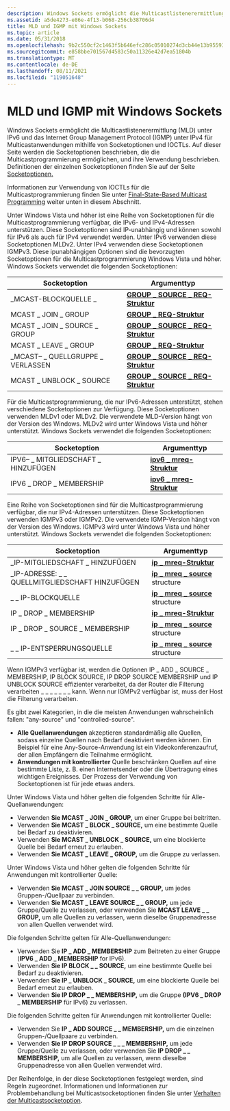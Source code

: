 ```yaml
---
description: Windows Sockets ermöglicht die Multicastlistenerermittlung (MLD) unter IPv6 und das Internet Group Management Protocol (IGMP) unter IPv4 für Multicastanwendungen mithilfe von Socketoptionen und IOCTLs.
ms.assetid: a5de4273-e86e-4f13-b068-256cb38706d4
title: MLD und IGMP mit Windows Sockets
ms.topic: article
ms.date: 05/31/2018
ms.openlocfilehash: 9b2c550cf2c1463f5b646efc286c05010274d3cb44e13b9559302452bccb81c9
ms.sourcegitcommit: e858bbe701567d4583c50a11326e42d7ea51804b
ms.translationtype: MT
ms.contentlocale: de-DE
ms.lasthandoff: 08/11/2021
ms.locfileid: "119051648"
---
```

# <a name="mld-and-igmp-using-windows-sockets"></a>MLD und IGMP mit Windows Sockets

Windows Sockets ermöglicht die Multicastlistenerermittlung (MLD) unter IPv6 und das Internet Group Management Protocol (IGMP) unter IPv4 für Multicastanwendungen mithilfe von Socketoptionen und IOCTLs. Auf dieser Seite werden die Socketoptionen beschrieben, die die Multicastprogrammierung ermöglichen, und ihre Verwendung beschrieben. Definitionen der einzelnen Socketoptionen finden Sie auf der Seite [Socketoptionen.](socket-options.md)

Informationen zur Verwendung von IOCTLs für die Multicastprogrammierung finden Sie unter [Final-State-Based Multicast Programming](final-state-based-multicast-programming.md) weiter unten in diesem Abschnitt.

Unter Windows Vista und höher ist eine Reihe von Socketoptionen für die Multicastprogrammierung verfügbar, die IPv6- und IPv4-Adressen unterstützen. Diese Socketoptionen sind IP-unabhängig und können sowohl für IPv6 als auch für IPv4 verwendet werden. Unter IPv6 verwenden diese Socketoptionen MLDv2. Unter IPv4 verwenden diese Socketoptionen IGMPv3. Diese ipunabhängigen Optionen sind die bevorzugten Socketoptionen für die Multicastprogrammierung Windows Vista und höher. Windows Sockets verwendet die folgenden Socketoptionen: 

| Socketoption               | Argumenttyp                                            |
|-----------------------------|----------------------------------------------------------|
| \_MCAST-BLOCKQUELLE \_        | [**GROUP \_ SOURCE \_ REQ-Struktur**](/windows/desktop/api/Ws2ipdef/ns-ws2ipdef-group_source_req) |
| MCAST \_ JOIN \_ GROUP          | [**GROUP \_ REQ-Struktur**](/windows/desktop/api/Ws2ipdef/ns-ws2ipdef-group_req)                |
| MCAST \_ JOIN \_ SOURCE \_ GROUP  | [**GROUP \_ SOURCE \_ REQ-Struktur**](/windows/desktop/api/Ws2ipdef/ns-ws2ipdef-group_source_req) |
| MCAST \_ LEAVE \_ GROUP         | [**GROUP \_ REQ-Struktur**](/windows/desktop/api/Ws2ipdef/ns-ws2ipdef-group_req)                |
| \_MCAST– \_ QUELLGRUPPE \_ VERLASSEN | [**GROUP \_ SOURCE \_ REQ-Struktur**](/windows/desktop/api/Ws2ipdef/ns-ws2ipdef-group_source_req) |
| MCAST \_ UNBLOCK \_ SOURCE      | [**GROUP \_ SOURCE \_ REQ-Struktur**](/windows/desktop/api/Ws2ipdef/ns-ws2ipdef-group_source_req) |



 

Für die Multicastprogrammierung, die nur IPv6-Adressen unterstützt, stehen verschiedene Socketoptionen zur Verfügung. Diese Socketoptionen verwenden MLDv1 oder MLDv2. Die verwendete MLD-Version hängt von der Version des Windows. MLDv2 wird unter Windows Vista und höher unterstützt. Windows Sockets verwendet die folgenden Socketoptionen: 

| Socketoption          | Argumenttyp                             |
|------------------------|-------------------------------------------|
| IPV6– \_ MITGLIEDSCHAFT \_ HINZUFÜGEN  | [**ipv6 \_ mreq-Struktur**](/windows/desktop/api/Ws2ipdef/ns-ws2ipdef-ipv6_mreq) |
| IPV6 \_ DROP \_ MEMBERSHIP | [**ipv6 \_ mreq-Struktur**](/windows/desktop/api/Ws2ipdef/ns-ws2ipdef-ipv6_mreq) |



 

Eine Reihe von Socketoptionen sind für die Multicastprogrammierung verfügbar, die nur IPv4-Adressen unterstützen. Diese Socketoptionen verwenden IGMPv3 oder IGMPv2. Die verwendete IGMP-Version hängt von der Version des Windows. IGMPv3 wird unter Windows Vista und höher unterstützt. Windows Sockets verwendet die folgenden Socketoptionen:

| Socketoption                | Argumenttyp                                        |
|------------------------------|------------------------------------------------------|
| \_IP-MITGLIEDSCHAFT \_ HINZUFÜGEN          | [**ip \_ mreq-Struktur**](/windows/desktop/api/Ws2ipdef/ns-ws2ipdef-ip_mreq)                |
| \_IP-ADRESSE: \_ \_ QUELLMITGLIEDSCHAFT HINZUFÜGEN  | [**ip \_ mreq \_ source**](/windows/desktop/api/Ws2ipdef/ns-ws2ipdef-ip_mreq_source) structure |
| \_ \_ IP-BLOCKQUELLE            | [**ip \_ mreq \_ source**](/windows/desktop/api/Ws2ipdef/ns-ws2ipdef-ip_mreq_source) structure |
| IP \_ DROP \_ MEMBERSHIP         | [**ip \_ mreq-Struktur**](/windows/desktop/api/Ws2ipdef/ns-ws2ipdef-ip_mreq)                |
| IP \_ DROP \_ SOURCE \_ MEMBERSHIP | [**ip \_ mreq \_ source**](/windows/desktop/api/Ws2ipdef/ns-ws2ipdef-ip_mreq_source) structure |
| \_ \_ IP-ENTSPERRUNGSQUELLE          | [**ip \_ mreq \_ source**](/windows/desktop/api/Ws2ipdef/ns-ws2ipdef-ip_mreq_source) structure |



 

Wenn IGMPv3 verfügbar ist, werden die Optionen IP \_ ADD \_ SOURCE \_ MEMBERSHIP, IP BLOCK SOURCE, IP DROP SOURCE MEMBERSHIP und IP UNBLOCK SOURCE effizienter verarbeitet, da der Router die Filterung verarbeiten \_ \_ \_ \_ \_ \_ \_ kann. Wenn nur IGMPv2 verfügbar ist, muss der Host die Filterung verarbeiten.

Es gibt zwei Kategorien, in die die meisten Anwendungen wahrscheinlich fallen: "any-source" und "controlled-source".

-   **Alle Quellanwendungen** akzeptieren standardmäßig alle Quellen, sodass einzelne Quellen nach Bedarf deaktiviert werden können. Ein Beispiel für eine Any-Source-Anwendung ist ein Videokonferenzaufruf, der allen Empfängern die Teilnahme ermöglicht.
-   **Anwendungen mit kontrollierter** Quelle beschränken Quellen auf eine bestimmte Liste, z. B. einen Internetsender oder die Übertragung eines wichtigen Ereignisses. Der Prozess der Verwendung von Socketoptionen ist für jede etwas anders.

Unter Windows Vista und höher gelten die folgenden Schritte für Alle-Quellanwendungen:

- Verwenden **Sie MCAST \_ JOIN \_ GROUP,** um einer Gruppe bei beitritten.  
- Verwenden **Sie MCAST \_ BLOCK \_ SOURCE,** um eine bestimmte Quelle bei Bedarf zu deaktivieren.  
- Verwenden **Sie MCAST \_ UNBLOCK \_ SOURCE,** um eine blockierte Quelle bei Bedarf erneut zu erlauben.  
- Verwenden **Sie MCAST \_ LEAVE \_ GROUP,** um die Gruppe zu verlassen.  

Unter Windows Vista und höher gelten die folgenden Schritte für Anwendungen mit kontrollierter Quelle:

- Verwenden **Sie MCAST \_ JOIN SOURCE \_ \_ GROUP,** um jedes Gruppen-/Quellpaar zu verbinden.  
- Verwenden **Sie MCAST \_ LEAVE SOURCE \_ \_ GROUP,** um jede Gruppe/Quelle zu verlassen, oder verwenden Sie **MCAST LEAVE \_ \_ GROUP,** um alle Quellen zu verlassen, wenn dieselbe Gruppenadresse von allen Quellen verwendet wird.  

Die folgenden Schritte gelten für Alle-Quellanwendungen:

- Verwenden Sie **IP \_ ADD \_ MEMBERSHIP** zum Beitreten zu einer Gruppe (**IPV6 \_ ADD \_ MEMBERSHIP** for IPv6).  
- Verwenden **Sie IP BLOCK \_ \_ SOURCE,** um eine bestimmte Quelle bei Bedarf zu deaktivieren.  
- Verwenden **Sie IP \_ UNBLOCK \_ SOURCE,** um eine blockierte Quelle bei Bedarf erneut zu erlauben.  
- Verwenden **Sie IP DROP \_ \_ MEMBERSHIP,** um die Gruppe **(IPV6 \_ DROP \_ MEMBERSHIP** für IPv6) zu verlassen.  

Die folgenden Schritte gelten für Anwendungen mit kontrollierter Quelle:

- Verwenden Sie **IP \_ ADD SOURCE \_ \_ MEMBERSHIP,** um die einzelnen Gruppen-/Quellpaare zu verbinden.  
- Verwenden **Sie IP DROP SOURCE \_ \_ \_ MEMBERSHIP,** um jede Gruppe/Quelle zu verlassen, oder verwenden Sie **IP DROP \_ \_ MEMBERSHIP,** um alle Quellen zu verlassen, wenn dieselbe Gruppenadresse von allen Quellen verwendet wird.  

Der Reihenfolge, in der diese Socketoptionen festgelegt werden, sind Regeln zugeordnet. Informationen und Informationen zur Problembehandlung bei Multicastsocketoptionen finden Sie unter [Verhalten der Multicastsocketoption](multicast-socket-option-behavior.md).
